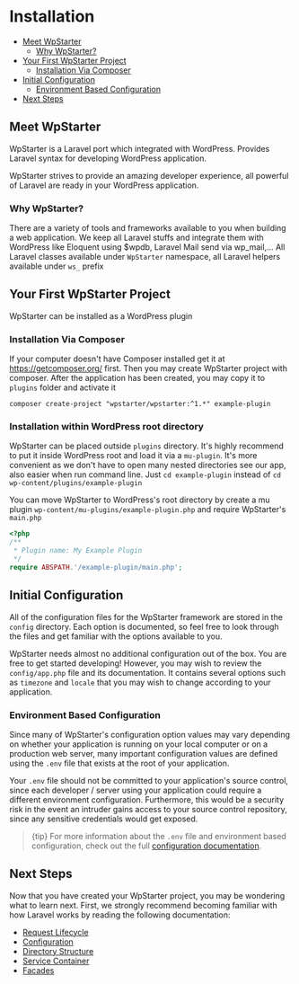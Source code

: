 # Installation

- [Meet WpStarter](#meet-wp-starter)
    - [Why WpStarter?](#why-wp-starter)
- [Your First WpStarter Project](#your-first-wp-starter-project)
    - [Installation Via Composer](#installation-via-composer)
- [Initial Configuration](#initial-configuration)
    - [Environment Based Configuration](#environment-based-configuration)
- [Next Steps](#next-steps)

<a name="meet-wp-starter"></a>
## Meet WpStarter

WpStarter is a Laravel port which integrated with WordPress. Provides Laravel syntax for developing WordPress application.

WpStarter strives to provide an amazing developer experience, all powerful of Laravel are ready in your WordPress application.



<a name="why-wp-starter"></a>
### Why WpStarter?

There are a variety of tools and frameworks available to you when building a web application. 
We keep all Laravel stuffs and integrate them with WordPress like Eloquent using $wpdb, Laravel Mail send via wp_mail,...
All Laravel classes available under `WpStarter` namespace, all Laravel helpers available under `ws_` prefix

<a name="your-first-wp-starter-project"></a>
## Your First WpStarter Project

WpStarter can be installed as a WordPress plugin

<a name="installation-via-composer"></a>
### Installation Via Composer

If your computer doesn't have Composer installed get it at https://getcomposer.org/ first.
Then you may create WpStarter project with composer. After the application has been created, you may copy it to `plugins` folder and activate it

    composer create-project "wpstarter/wpstarter:^1.*" example-plugin

### Installation within WordPress root directory

WpStarter can be placed outside `plugins` directory. It's highly recommend to put it inside WordPress root and load it via a `mu-plugin`.
It's more convenient as we don't have to open many nested directories see our app, also easier when run command line. Just `cd example-plugin` instead of `cd wp-content/plugins/example-plugin`

You can move WpStarter to WordPress's root directory by create a mu plugin `wp-content/mu-plugins/example-plugin.php` and require WpStarter's `main.php`
```php
<?php
/**
 * Plugin name: My Example Plugin
 */
require ABSPATH.'/example-plugin/main.php';

```




<a name="initial-configuration"></a>
## Initial Configuration

All of the configuration files for the WpStarter framework are stored in the `config` directory. Each option is documented, so feel free to look through the files and get familiar with the options available to you.

WpStarter needs almost no additional configuration out of the box. You are free to get started developing! However, you may wish to review the `config/app.php` file and its documentation. It contains several options such as `timezone` and `locale` that you may wish to change according to your application.

<a name="environment-based-configuration"></a>
### Environment Based Configuration

Since many of WpStarter's configuration option values may vary depending on whether your application is running on your local computer or on a production web server, many important configuration values are defined using the `.env` file that exists at the root of your application.

Your `.env` file should not be committed to your application's source control, since each developer / server using your application could require a different environment configuration. Furthermore, this would be a security risk in the event an intruder gains access to your source control repository, since any sensitive credentials would get exposed.

> {tip} For more information about the `.env` file and environment based configuration, check out the full [configuration documentation](/docs/{{version}}/configuration#environment-configuration).


<a name="next-steps"></a>
## Next Steps

Now that you have created your WpStarter project, you may be wondering what to learn next. First, we strongly recommend becoming familiar with how Laravel works by reading the following documentation:

<div class="content-list" markdown="1">

- [Request Lifecycle](/docs/{{version}}/lifecycle)
- [Configuration](/docs/{{version}}/configuration)
- [Directory Structure](/docs/{{version}}/structure)
- [Service Container](/docs/{{version}}/container)
- [Facades](/docs/{{version}}/facades)

</div>




